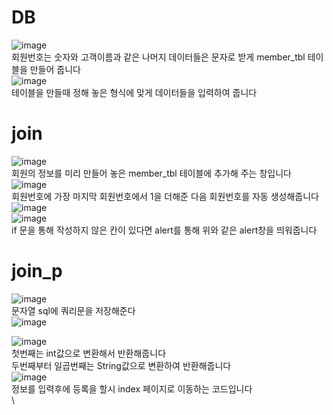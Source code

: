 # DB
![image](https://user-images.githubusercontent.com/102035198/186084334-73d0ea5e-8580-4745-abf0-8881ea06a72a.png)<br>
회원번호는 숫자와 고객이름과 같은 나머지 데이터들은 문자로 받게 
member_tbl 테이블을 만들어 줍니다<br>
![image](https://user-images.githubusercontent.com/102035198/186084458-47b72212-e751-4ea9-9974-6fb52f1481c7.png)<br>
테이블을 만들때 정해 놓은 형식에 맞게 데이터들을 입력하여 줍니다<br>
# join
![image](https://user-images.githubusercontent.com/102035198/186065532-1babd118-9b8f-42b5-9d44-f935bf4127f6.png)<br>
회원의 정보를 미리 만들어 놓은 member_tbl 테이블에 추가해 주는 창입니다<br>
![image](https://user-images.githubusercontent.com/102035198/186065622-9fb957b1-2b38-438a-b523-4421f69e9340.png)<br>
회원번호에 가장 마지막 회원번호에서 1을 더해준 다음 회원번호를 자동 생성해줍니다<br>
![image](https://user-images.githubusercontent.com/102035198/186083498-4a6514b0-11ad-448e-9a0f-69cdb005f1cd.png)<br>
![image](https://user-images.githubusercontent.com/102035198/186083562-05b4279e-c055-44ba-a27e-7f5525227506.png)<br>
if 문을 통해 작성하지 않은 칸이 있다면 alert를 통해 위와 같은 alert창을 띄워줍니다<br>
# join_p
![image](https://user-images.githubusercontent.com/102035198/186089600-859dbe18-428b-481e-880e-5cb643ac8c7e.png)<br>
문자열 sql에 쿼리문을 저장해준다<br>
![image](https://user-images.githubusercontent.com/102035198/186089776-492734bc-e717-45d6-a59b-8a2dbfab3787.png)<br>

![image](https://user-images.githubusercontent.com/102035198/186087752-ee30aec3-ffac-4dc6-921d-c6ae267f5c7c.png)<br>
첫번째는 int값으로 변환해서 반환해줍니다<br>
두번째부터 일곱번째는 String값으로 변환하여 반환해줍니다<br>
![image](https://user-images.githubusercontent.com/102035198/186086519-97327cdc-51c3-43e1-aa93-323f2e0ef16a.png)<br>
정보를 입력후에 등록을 할시 index 페이지로 이동하는 코드입니다<br>\
